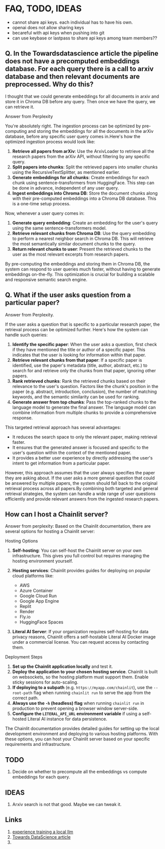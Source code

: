 # FAQ, TODO, IDEAS

* cannot share api keys. each individual has to have his own.
* openai does not allow sharing keys
* becareful with api keys when pushing into git
* can use keybase or lastpass to share api keys among team members??


## Q. In the Towardsdatascience article the pipeline does not have a precomputed embeddings database. For each query there is a call to arxiv database and then relevant documents are preprocessed. Why do this?
I thought that we could generate embeddings for all documents in arxiv and store it in Chroma DB before any query. Then once we have the query, we can retrieve it.

Answer from Perplexity

You're absolutely right. The ingestion process can be optimized by pre-computing and storing the embeddings for all the documents in the arXiv database, before any specific user query comes in.Here's how the optimized ingestion process would look like:

1. **Retrieve all papers from arXiv**: Use the ArxivLoader to retrieve all the research papers from the arXiv API, without filtering by any specific query.
2. **Split papers into chunks**: Split the retrieved papers into smaller chunks using the RecursiveTextSplitter, as mentioned earlier.
3. **Generate embeddings for all chunks**: Create embeddings for each chunk using sentence-transformers from HuggingFace. This step can be done in advance, independent of any user query.
4. **Ingest embeddings into Chroma DB**: Store the document chunks along with their pre-computed embeddings into a Chroma DB database. This is a one-time setup process.

Now, whenever a user query comes in:

1. **Generate query embedding**: Create an embedding for the user's query using the same sentence-transformers model.
2. **Retrieve relevant chunks from Chroma DB**: Use the query embedding to perform a nearest neighbor search in Chroma DB. This will retrieve the most semantically similar document chunks to the query.
3. **Return relevant chunks to user**: Present the retrieved chunks to the user as the most relevant excerpts from research papers.

By pre-computing the embeddings and storing them in Chroma DB, the system can respond to user queries much faster, without having to generate embeddings on-the-fly. This optimization is crucial for building a scalable and responsive semantic search engine.


## Q. What if the user asks question from a particular paper?
Answer from Perplexity.

If the user asks a question that is specific to a particular research paper, the retrieval process can be optimized further. Here's how the system can handle such queries:

1. **Identify the specific paper**: When the user asks a question, first check if they have mentioned the title or author of a specific paper. This indicates that the user is looking for information within that paper.
2. **Retrieve relevant chunks from that paper**: If a specific paper is identified, use the paper's metadata (title, author, abstract, etc.) to search for and retrieve only the chunks from that paper, ignoring other papers.
3. **Rank retrieved chunks**: Rank the retrieved chunks based on their relevance to the user's question. Factors like the chunk's position in the paper (e.g. abstract, introduction, conclusion), the number of matching keywords, and the semantic similarity can be used for ranking.
4. **Generate answer from top chunks**: Pass the top-ranked chunks to the language model to generate the final answer. The language model can combine information from multiple chunks to provide a comprehensive response.

This targeted retrieval approach has several advantages:

- It reduces the search space to only the relevant paper, making retrieval faster.
- It ensures that the generated answer is focused and specific to the user's question within the context of the mentioned paper.
- It provides a better user experience by directly addressing the user's intent to get information from a particular paper.

However, this approach assumes that the user always specifies the paper they are asking about. If the user asks a more general question that could be answered by multiple papers, the system should fall back to the original retrieval process across all papers.By combining both targeted and general retrieval strategies, the system can handle a wide range of user questions efficiently and provide relevant answers from the ingested research papers.


## How can I host a Chainlit server?
Answer from perplexity:
Based on the Chainlit documentation, there are several options for hosting a Chainlit server:

Hosting Options

1. **Self-hosting**: You can self-host the Chainlit server on your own infrastructure. This gives you full control but requires managing the hosting environment yourself.
2. **Hosting services**: Chainlit provides guides for deploying on popular cloud platforms like:
    
    - AWS
    - Azure Container
    - Google Cloud Run
    - Google App Engine
    - Replit
    - Render
    - Fly.io
    - HuggingFace Spaces
    
3. **Literal AI Server**: If your organization requires self-hosting for data privacy reasons, Chainlit offers a self-hostable Literal AI Docker image under a commercial license. You can request access by contacting them.

Deployment Steps

1. **Set up the Chainlit application locally** and test it.
2. **Deploy the application to your chosen hosting service**. Chainlit is built on websockets, so the hosting platform must support them. Enable sticky sessions for auto-scaling.
3. **If deploying to a subpath** (e.g. `https://myapp.com/chainlit`), use the `--root-path` flag when running `chainlit run` to serve the app from the correct path.
4. **Always use the `-h` (headless) flag** when running `chainlit run` in production to prevent opening a browser window server-side.
5. **Configure the `LITERAL_API_URL` environment variable** if using a self-hosted Literal AI instance for data persistence.

The Chainlit documentation provides detailed guides for setting up the local development environment and deploying to various hosting platforms. With these options, you can host your Chainlit server based on your specific requirements and infrastructure.









## TODO
1. Decide on whether to precompute all the embeddings vs compute embeddings for each query.

## IDEAS
1. Arxiv search is not that good. Maybe we can tweak it.

## Links
1. [experience training a local llm](https://peterfalkingham.com/2024/04/26/my-experience-training-a-local-llm-ai-chatbot-on-local-data/)
2. [Towards DataScience article](https://towardsdatascience.com/building-an-observable-arxiv-rag-chatbot-with-langchain-chainlit-and-literal-ai-9c345fcd1cd8)
3. 
